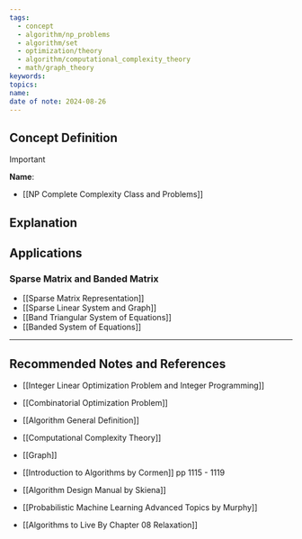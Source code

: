 ```yaml
---
tags:
  - concept
  - algorithm/np_problems
  - algorithm/set
  - optimization/theory
  - algorithm/computational_complexity_theory
  - math/graph_theory
keywords: 
topics: 
name: 
date of note: 2024-08-26
---
```


## Concept Definition

>[!important]
>**Name**: 



- [[NP Complete Complexity Class and Problems]]

## Explanation


## Applications

### Sparse Matrix and Banded Matrix

- [[Sparse Matrix Representation]]
- [[Sparse Linear System and Graph]]
- [[Band Triangular System of Equations]]
- [[Banded System of Equations]]




-----------
##  Recommended Notes and References


- [[Integer Linear Optimization Problem and Integer Programming]]
- [[Combinatorial Optimization Problem]]
- [[Algorithm General Definition]]
- [[Computational Complexity Theory]]
- [[Graph]]


- [[Introduction to Algorithms by Cormen]] pp 1115 - 1119
- [[Algorithm Design Manual by Skiena]]
- [[Probabilistic Machine Learning Advanced Topics by Murphy]]


- [[Algorithms to Live By Chapter 08 Relaxation]]
